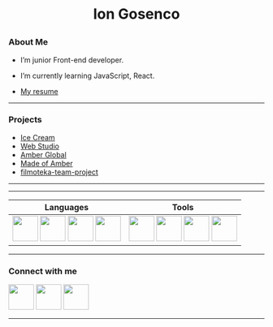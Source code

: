 # <p align="center">Ion Gosenco</p>

### About Me

- I’m junior Front-end developer.
- I’m currently learning JavaScript, React.

- [My resume](https://IvanBayern.github.io/resume/)

<!-- - :telescope: I’m junior Front-end developer.
- :seedling: I’m currently learning JavaScript, React.

- :octocat: [My resume](https://IvanBayern.github.io/resume/) -->

---

### Projects

- [Ice Cream](https://b3dyk.github.io/icecream/)
- [Web Studio](https://ivanbayern.github.io/goit-markup-hw-08/)
- [Amber Global](https://amberglobal.group/)
- [Made of Amber](https://ivanbayern.github.io/amber-tiles/)
- [filmoteka-team-project](https://deadlypants11.github.io/project/)

---

<!--
| **GitHub Analytics** | **Codewars** |
| -------------------- | ------------ |

| ![Statistic](https://github-readme-stats.vercel.app/api/top-langs/?username=ivanbayern
&layout=compact&theme=github_dark&border_color=1d1d1f&card_width=400) | <a href="https://www.codewars.com/users/ivanbayern
"><img src="https://www.codewars.com/users/ivanbayern
/badges/large" alt="codewars profile badge"></a> | -->

---

| **Languages**                                                                                                                                                                                                                                                                                                                                                                                                                                                                                                                                                                                           | **Tools**                                                                                                                                                                                                                                                                                                                                                                                                                                                                                                                                                                                               |
| ------------------------------------------------------------------------------------------------------------------------------------------------------------------------------------------------------------------------------------------------------------------------------------------------------------------------------------------------------------------------------------------------------------------------------------------------------------------------------------------------------------------------------------------------------------------------------------------------------- | ------------------------------------------------------------------------------------------------------------------------------------------------------------------------------------------------------------------------------------------------------------------------------------------------------------------------------------------------------------------------------------------------------------------------------------------------------------------------------------------------------------------------------------------------------------------------------------------------------- |
| <img src="https://user-images.githubusercontent.com/96209694/197349404-84265127-4f0e-4c09-870c-b8fa2aa1fdde.png" style="width:50px; height:50px"> <img src="https://user-images.githubusercontent.com/96209694/197349416-a35cbd14-1553-49d3-b4e1-43c50f50bb7e.png" style="width:50px; height:50px"> <img src="https://user-images.githubusercontent.com/96209694/197349421-fe45089b-2d88-4c5a-bc91-84cec9f67fd0.png" style="width:50px; height:50px"> <img src="https://user-images.githubusercontent.com/96209694/197349430-7ebc6bc6-feec-4442-bc84-d78dd70f4595.png" style="width:50px; height:50px"> | <img src="https://user-images.githubusercontent.com/96209694/197349543-a4c2643a-edc4-4bae-98ca-2c0d21a0ccd7.png" style="width:50px; height:50px"> <img src="https://user-images.githubusercontent.com/96209694/197349557-da93dd89-1999-4a45-9eee-4918d2854d1d.png" style="width:50px; height:50px"> <img src="https://user-images.githubusercontent.com/96209694/197349632-5ae55138-5f75-41f8-a255-9580f41d3eab.png" style="width:50px; height:50px"> <img src="https://user-images.githubusercontent.com/96209694/197349689-1e6ee8b1-7c3f-429b-9bc7-2c03f6cd33fa.png" style="width:50px; height:50px"> |

---

<!-- ### Courses

- [GoIT Full Stack Developer](https://github.com/savchyndd/hw-goit-fullstack/blob/main/README.md#home-work-goit-course-full-stack-developer)
  - [x] [HTML&CSS](https://github.com/savchyndd/hw-goit-fullstack/blob/main/README.md#html--css)
  - [x] [JavaScript](https://github.com/savchyndd/hw-goit-fullstack/blob/main/README.md#javascript)

--- -->

### Connect with me

[<img src="https://user-images.githubusercontent.com/96209694/197349837-9a197b23-2a08-4c01-92b9-22c9cfca6faa.png" style="width:50px; height:50px" >](https://github.com/ivanbayern)
[<img src="https://user-images.githubusercontent.com/96209694/197349355-31009bb6-8171-4533-adf5-2d1f60d00230.png" style="width:50px; height:50px" >](https://www.linkedin.com/in/ion-gosenco-384152220/)
[<img src="https://user-images.githubusercontent.com/96209694/197350945-d92dab8d-5075-4a38-9065-25325ba8cac4.png" style="width:50px; height:50px" >](mailto:ivanbayern42@gmail.com)

---

<!-- ![React](https://img.shields.io/badge/React-20232A?style=for-the-badge&logo=react&logoColor=61DAFB)
![TypeScript](https://img.shields.io/badge/typescript-%23007ACC.svg?style=for-the-badge&logo=typescript&logoColor=white)
![Webpack](https://img.shields.io/badge/webpack-%238DD6F9.svg?style=for-the-badge&logo=webpack&logoColor=black) -->
